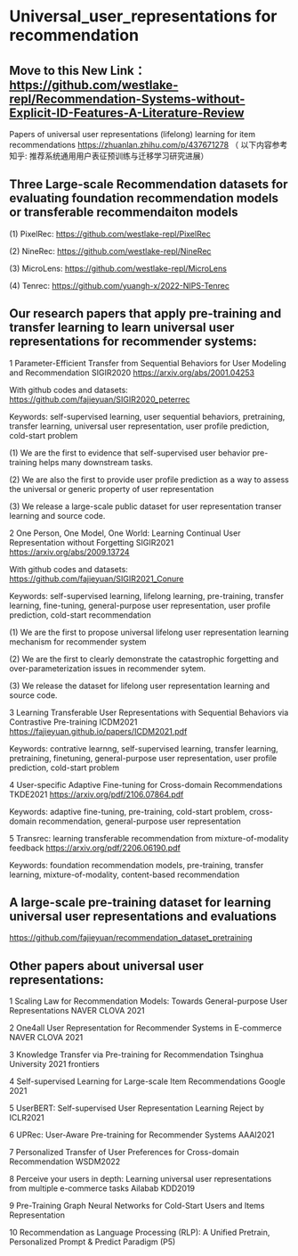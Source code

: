 # Universal_user_representations for recommendation
## Move to this New Link： https://github.com/westlake-repl/Recommendation-Systems-without-Explicit-ID-Features-A-Literature-Review

Papers of universal user representations (lifelong) learning for item recommendations https://zhuanlan.zhihu.com/p/437671278 （ 以下内容参考知乎: 推荐系统通用用户表征预训练与迁移学习研究进展）

## Three Large-scale Recommendation datasets for evaluating foundation recommendation models or transferable recommendaiton models

(1) PixelRec: https://github.com/westlake-repl/PixelRec

(2) NineRec: https://github.com/westlake-repl/NineRec

(3) MicroLens: https://github.com/westlake-repl/MicroLens

(4) Tenrec: https://github.com/yuangh-x/2022-NIPS-Tenrec

## Our research papers that apply pre-training and transfer learning to learn universal user representations for recommender systems:

1 Parameter-Efficient Transfer from Sequential Behaviors for User Modeling and Recommendation SIGIR2020 https://arxiv.org/abs/2001.04253 

With github codes and datasets: https://github.com/fajieyuan/SIGIR2020_peterrec

Keywords: self-supervised learning, user sequential behaviors, pretraining, transfer learning, universal user representation, user profile prediction, cold-start problem

(1) We are the first to evidence that self-supervised user behavior pre-training helps many downstream tasks.

(2) We are also the first to provide user profile prediction as a way to assess the universal or generic property of user representation

(3) We release a large-scale public dataset for user representation transer learning and source code.

2 One Person, One Model, One World: Learning Continual User Representation without Forgetting SIGIR2021 https://arxiv.org/abs/2009.13724 

With github codes and datasets: https://github.com/fajieyuan/SIGIR2021_Conure

Keywords: self-supervised learning, lifelong learning, pre-training, transfer learning, fine-tuning,  general-purpose user representation, user profile prediction, cold-start recommendation

(1) We are the first to propose universal lifelong user representation learning mechanism for recommender system

(2) We are the first to clearly demonstrate the catastrophic forgetting and over-parameterization issues in recommender sytem.

(3) We release the dataset for lifelong user representation learning and source code.

3 Learning Transferable User Representations with Sequential Behaviors via Contrastive Pre-training ICDM2021 https://fajieyuan.github.io/papers/ICDM2021.pdf

Keywords: contrative learnng, self-supervised learning, transfer learning, pretraining, finetuning,  general-purpose user representation, user profile prediction, cold-start problem

4 User-specific Adaptive Fine-tuning for Cross-domain Recommendations TKDE2021 https://arxiv.org/pdf/2106.07864.pdf

Keywords: adaptive fine-tuning, pre-training, cold-start problem, cross-domain recommendation,  general-purpose  user representation


5 Transrec: learning transferable recommendation from mixture-of-modality feedback  https://arxiv.org/pdf/2206.06190.pdf

Keywords: foundation recommendation models, pre-training, transfer learning, mixture-of-modality, content-based recommendation

## A large-scale pre-training dataset for learning universal user representations and evaluations

https://github.com/fajieyuan/recommendation_dataset_pretraining

##  Other papers about universal user representations:

1 Scaling Law for Recommendation Models: Towards General-purpose User Representations  NAVER CLOVA 2021

2 One4all User Representation for Recommender Systems in E-commerce NAVER CLOVA 2021

3 Knowledge Transfer via Pre-training for Recommendation Tsinghua University 2021 frontiers

4 Self-supervised Learning for Large-scale Item Recommendations Google 2021

5 UserBERT: Self-supervised User Representation Learning Reject by ICLR2021

6 UPRec: User-Aware Pre-training for Recommender Systems AAAI2021

7 Personalized Transfer of User Preferences for Cross-domain Recommendation WSDM2022

8 Perceive your users in depth: Learning universal user representations from multiple e-commerce tasks Ailabab KDD2019

9 Pre-Training Graph Neural Networks for Cold-Start Users and Items Representation

10 Recommendation as Language Processing (RLP): A Unified Pretrain, Personalized Prompt & Predict Paradigm (P5)

